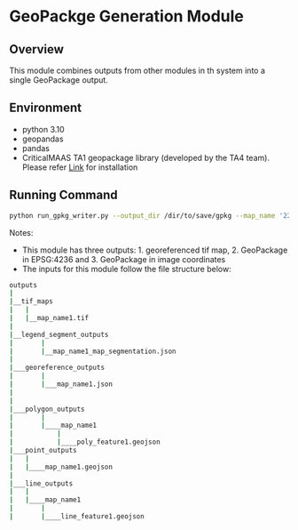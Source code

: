 # GeoPackge Generation Module
## Overview
This module combines outputs from other modules in th system into a single GeoPackage output. 

## Environment
- python 3.10
- geopandas
- pandas
- CriticalMAAS TA1 geopackage library (developed by the TA4 team). Please refer [Link](https://github.com/DARPA-CRITICALMAAS/ta1-geopackage/tree/47f585a0386dd5db3e7a9d96cc53d1e1b4f2ce10) for installation 


## Running Command
```sh
python run_gpkg_writer.py --output_dir /dir/to/save/gpkg --map_name '22253_25695' --layout_output_dir /dir/to/outputs/of/legend/sgement/module --georef_output_dir /dir/to/outputs/of/georef/module --poly_output_dir /dir/to/outputs/of/polygon/module --ln_output_dir /dir/to/outputs/of/line/module --pt_output_dir /dir/to/outputs/of/point/module --nongeoref_map_dir /dir/to/tif/map --georef_map_output /dir/to/save/georeferenced/map
```
Notes: 
- This module has three outputs: 1. georeferenced tif map, 2. GeoPackage in EPSG:4236 and 3.  GeoPackage in image coordinates
- The inputs for this module follow the file structure below:
```bash
outputs
|
|__tif_maps
|   |
|   |__map_name1.tif
|
|__legend_segment_outputs
|		|
|		|__map_name1_map_segmentation.json
|
|___georeference_outputs
|		|
|		|___map_name1.json
|			
|
|___polygon_outputs
|		|
|		|____map_name1
|			|
|			|____poly_feature1.geojson 
|___point_outputs
|	|				
|	|____map_name1.geojson 
|
|___line_outputs
|	|
|	|____map_name1
|		|					
|		|____line_feature1.geojson
```
